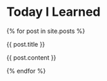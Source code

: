 # Today I Learned

{% for post in site.posts %}

  {{ post.title }}

  {{ post.content }}

{% endfor %}
